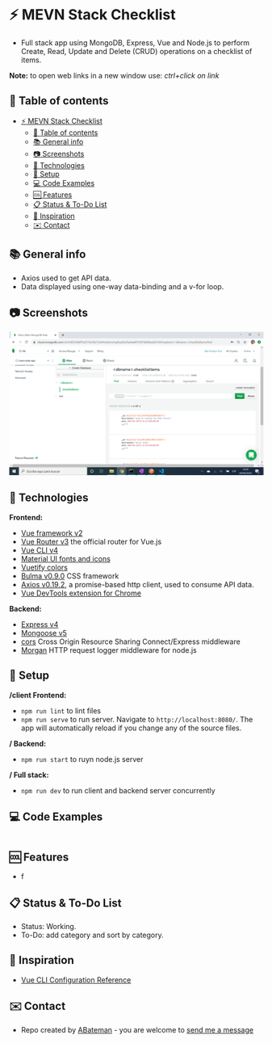 # :zap: MEVN Stack Checklist

* Full stack app using MongoDB, Express, Vue and Node.js to perform Create, Read, Update and Delete (CRUD) operations on a checklist of items.

**Note:** to open web links in a new window use: _ctrl+click on link_

## :page_facing_up: Table of contents

* [:zap: MEVN Stack Checklist](#zap-mevn-stack-checklist)
	* [:page_facing_up: Table of contents](#page_facing_up-table-of-contents)
	* [:books: General info](#books-general-info)
	* [:camera: Screenshots](#camera-screenshots)
	* [:signal_strength: Technologies](#signal_strength-technologies)
	* [:floppy_disk: Setup](#floppy_disk-setup)
	* [:computer: Code Examples](#computer-code-examples)
	* [:cool: Features](#cool-features)
	* [:clipboard: Status & To-Do List](#clipboard-status--to-do-list)
	* [:clap: Inspiration](#clap-inspiration)
	* [:envelope: Contact](#envelope-contact)

## :books: General info

* Axios used to get API data.
* Data displayed using one-way data-binding and a v-for loop.

## :camera: Screenshots

![Example screenshot](./img/mongodb.png)

## :signal_strength: Technologies

**Frontend:**

* [Vue framework v2](https://vuejs.org/)
* [Vue Router v3](https://router.vuejs.org/) the official router for Vue.js
* [Vue CLI v4](https://cli.vuejs.org/)
* [Material UI fonts and icons](https://material-ui.com/getting-started/installation/)
* [Vuetify colors](https://vuetifyjs.com/en/styles/colors/#colors)
* [Bulma v0.9.0](https://bulma.io/) CSS framework
* [Axios v0.19.2](https://github.com/axios/axios), a promise-based http client, used to consume API data.
* [Vue DevTools extension for Chrome](https://chrome.google.com/webstore/detail/vuejs-devtools/nhdogjmejiglipccpnnnanhbledajbpd)

**Backend:**

* [Express v4](https://expressjs.com/)
* [Mongoose v5](https://mongoosejs.com/)
* [cors](https://www.npmjs.com/package/cors) Cross Origin Resource Sharing Connect/Express middleware
* [Morgan](https://www.npmjs.com/package/morgan) HTTP request logger middleware for node.js

## :floppy_disk: Setup

**/client Frontend:**

* `npm run lint` to lint files
* `npm run serve` to run server. Navigate to `http://localhost:8080/`. The app will automatically reload if you change any of the source files.

**/ Backend:**

* `npm run start` to ruyn node.js server

**/ Full stack:**

* `npm run dev` to run client and backend server concurrently

## :computer: Code Examples

```javascript

```

## :cool: Features

* f

## :clipboard: Status & To-Do List

* Status: Working.
* To-Do: add category and sort by category.

## :clap: Inspiration

* [Vue CLI Configuration Reference](https://cli.vuejs.org/config/#devserver-proxy)

## :envelope: Contact

* Repo created by [ABateman](https://www.andrewbateman.org) - you are welcome to [send me a message](https://andrewbateman.org/contact)
